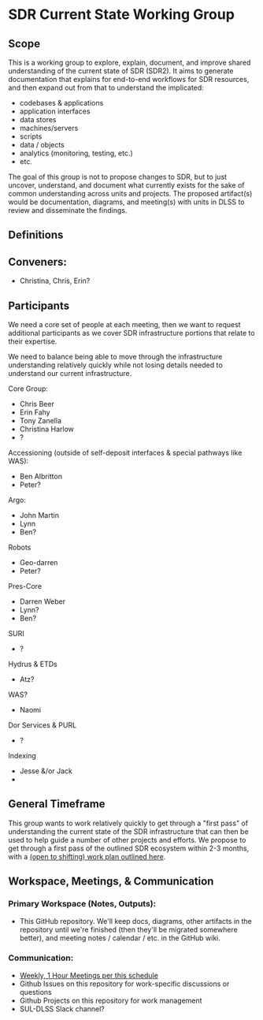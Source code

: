 # SDR Current State Working Group

## Scope

This is a working group to explore, explain, document, and improve shared understanding of the current state of SDR (SDR2). It aims to generate documentation that explains for end-to-end workflows for SDR resources, and then expand out from that to understand the implicated:
- codebases & applications
- application interfaces
- data stores
- machines/servers
- scripts
- data / objects
- analytics (monitoring, testing, etc.)
- etc.

The goal of this group is not to propose changes to SDR, but to just uncover, understand, and document what currently exists for the sake of common understanding across units and projects. The proposed artifact(s) would be documentation, diagrams, and meeting(s) with units in DLSS to review and disseminate the findings.

## Definitions

## Conveners:

* Christina, Chris, Erin?

## Participants

We need a core set of people at each meeting, then we want to request additional participants as we cover SDR infrastructure portions that relate to their expertise.

We need to balance being able to move through the infrastructure understanding relatively quickly while not losing details needed to understand our current infrastructure.

Core Group:
- Chris Beer
- Erin Fahy
- Tony Zanella
- Christina Harlow
- ?

Accessioning (outside of self-deposit interfaces & special pathways like WAS):
- Ben Albritton
- Peter?

Argo:
- John Martin
- Lynn
- Ben?

Robots
- Geo-darren
- Peter?

Pres-Core
- Darren Weber
- Lynn?
- Ben?

SURI
- ?

Hydrus & ETDs
- Atz?

WAS?
- Naomi

Dor Services & PURL
- ?

Indexing
- Jesse &/or Jack
-

## General Timeframe

This group wants to work relatively quickly to get through a "first pass" of understanding the current state of the SDR infrastructure that can then be used to help guide a number of other projects and efforts. We propose to get through a first pass of the outlined SDR ecosystem within 2-3 months, with a [(open to shifting) work plan outlined here](WORKPLAN.md).

## Workspace, Meetings, & Communication

### Primary Workspace (Notes, Outputs):

- This GitHub repository. We'll keep docs, diagrams, other artifacts in the repository until we're finished (then they'll be migrated somewhere better), and meeting notes / calendar / etc. in the GitHub wiki.

### Communication:

- [Weekly, 1 Hour Meetings per this schedule](WORKPLAN.md)
- Github Issues on this repository for work-specific discussions or questions
- Github Projects on this repository for work management
- SUL-DLSS Slack channel?
